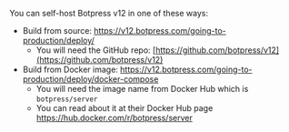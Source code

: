 You can self-host Botpress v12 in one of these ways:

- Build from source: https://v12.botpress.com/going-to-production/deploy/
	- You will need the GitHub repo: [https://github.com/botpress/v12](https://github.com/botpress/v12)
- Build from Docker image: https://v12.botpress.com/going-to-production/deploy/docker-compose
	- You will need the image name from Docker Hub which is `botpress/server`
	- You can read about it at their Docker Hub page https://hub.docker.com/r/botpress/server